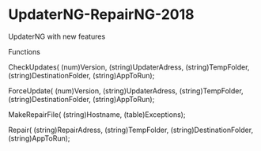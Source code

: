 # UpdaterNG-RepairNG-2018
UpdaterNG with new features


Functions

CheckUpdates(
  (num)Version, 
  (string)UpdaterAdress, 
  (string)TempFolder, 
  (string)DestinationFolder, 
  (string)AppToRun);

ForceUpdate(
  (num)Version, 
  (string)UpdaterAdress, 
  (string)TempFolder, 
  (string)DestinationFolder, 
  (string)AppToRun);

MakeRepairFile(
  (string)Hostname, 
  (table)Exceptions);
	
Repair(
  (string)RepairAdress,
  (string)TempFolder,
  (string)DestinationFolder,
  (string)AppToRun);
